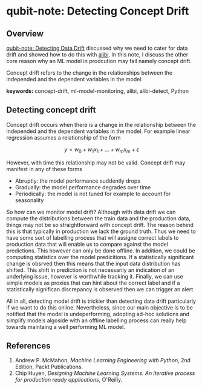 # qubit-note: Detecting Concept Drift

## Overview

<a href="2025-05-01-detecting-data-drift.md">qubit-note: Detecting Data Drift</a> discussed why we need to cater for data drift and
showed how to do this with <a href="https://github.com/SeldonIO/alibi">alibi</a>. In this note, I discuss the other core reason
why an ML model in prodcution may fail namely concept drift.

Concept drift refers to the change in the relationships between the independed and the dependent variables in the model.

**keywords:** concept-drift, ml-model-monitoring, alibi, alibi-detect, Python


## Detecting concept drift

Concept drift occurs when there is a change in the relationship between the independed and the dependent variables in the model.
For example linear regression assumes a relationship of the form

$$y = w_0 + w_1x_1+ \dots + w_{m}x_m + \epsilon \tag{2}$$

However, with time this relationship may not be valid. Concept drift may manifest in any of these forms

- Abruptly:  the model performance suddently drops
- Gradually: the model performance degrades over time
- Periodically: the model is not tuned for example to account for seasonality

So how can we monitor model drift? Although with data drift we can compute the distributions between the train data and the production data, things may not
be so straightforward with concept drift. The reason behind this is that typically in production we lack the ground truth. Thus we need to have some sort
of labelling process that will assigne correct labels to production data that will enable us to compare against the model predictions. This however can only be done offline.
In addition, we could be computing statistics over the model predicitions. If a statistically significant change is obsrved then this means 
that the input data distribution has shifted. This shift in prediction is not necessarily an indication of an underlying issue, however is worthwhile tracking it.
Finally, we can use simple models as proxies that can hint about the correct label and if a statistically significan discrepancy is observed then we can trigger an alert.

All in all, detecting model drift is trickier than detecting data drift particularly if we want to do this online.
Nevertheless, since our main objective is to be notified that the model is undeperforming, adopting ad-hoc solutions and simplify
models algoside with an offline labelling process can really help towards maintaing a well performing ML model.

## References

1. Andrew P. McMahon, _Machine Learning Engineering with Python_, 2nd Edition, Packt Publications.
2. Chip Huyen, _Designing Machine Learning Systems. An iterative process for production ready applications_, O'Reilly.